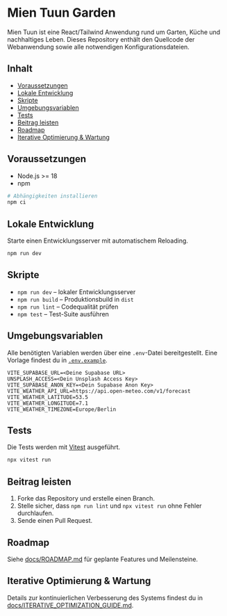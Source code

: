 # Mien Tuun Garden

Mien Tuun ist eine React/Tailwind Anwendung rund um Garten, Küche und nachhaltiges Leben. Dieses Repository enthält den Quellcode der Webanwendung sowie alle notwendigen Konfigurationsdateien.

## Inhalt
- [Voraussetzungen](#voraussetzungen)
- [Lokale Entwicklung](#lokale-entwicklung)
- [Skripte](#skripte)
- [Umgebungsvariablen](#umgebungsvariablen)
- [Tests](#tests)
- [Beitrag leisten](#beitrag-leisten)
- [Roadmap](#roadmap)
- [Iterative Optimierung & Wartung](#iterative-optimierung--wartung)

## Voraussetzungen
- Node.js >= 18
- npm

```sh
# Abhängigkeiten installieren
npm ci
```

## Lokale Entwicklung
Starte einen Entwicklungsserver mit automatischem Reloading.

```sh
npm run dev
```

## Skripte
- `npm run dev` – lokaler Entwicklungsserver
- `npm run build` – Produktionsbuild in `dist`
- `npm run lint` – Codequalität prüfen
- `npm test` – Test-Suite ausführen

## Umgebungsvariablen
Alle benötigten Variablen werden über eine `.env`-Datei bereitgestellt. Eine Vorlage findest du in [`.env.example`](./.env.example).

```
VITE_SUPABASE_URL=<Deine Supabase URL>
UNSPLASH_ACCESS=<Dein Unsplash Access Key>
VITE_SUPABASE_ANON_KEY=<Dein Supabase Anon Key>
VITE_WEATHER_API_URL=https://api.open-meteo.com/v1/forecast
VITE_WEATHER_LATITUDE=53.5
VITE_WEATHER_LONGITUDE=7.1
VITE_WEATHER_TIMEZONE=Europe/Berlin
```

## Tests
Die Tests werden mit [Vitest](https://vitest.dev/) ausgeführt.

```sh
npx vitest run
```

## Beitrag leisten
1. Forke das Repository und erstelle einen Branch.
2. Stelle sicher, dass `npm run lint` und `npx vitest run` ohne Fehler durchlaufen.
3. Sende einen Pull Request.

## Roadmap
Siehe [docs/ROADMAP.md](docs/ROADMAP.md) für geplante Features und Meilensteine.

## Iterative Optimierung & Wartung
Details zur kontinuierlichen Verbesserung des Systems findest du in [docs/ITERATIVE_OPTIMIZATION_GUIDE.md](docs/ITERATIVE_OPTIMIZATION_GUIDE.md).

